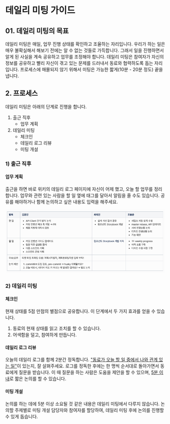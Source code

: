 # 데일리 미팅 가이드



## 01. 데일리 미팅의 목표

데일리 미팅은 매일, 업무 진행 상태를 확인하고 조율하는 자리입니다. 우리가 하는 일은 매우 불확실해서 해보기 전에는 알 수 없는 것들로 가득합니다. 그래서 일을 진행하면서 알게 된 사실을 계속 공유하고 업무를 조정해야 합니다. 데일리 미팅은 참여자가 자신의 정보를 공유하고 빨리 자신이 겪고 있는 문제를 드러내서 동료와 협력하도록 돕는 자리입니다. 프로세스에 매몰되지 않기 위해서 미팅은 가능한 짧게(10분 - 20분 정도) 끝을 냅니다.



## 2. 프로세스

데일리 미팅은 아래의 단계로 진행을 합니다.

1. 출근 직후
   - 업무 계획
2. 데일리 미팅
   - 체크인
   - 데일리 로그 리뷰
   - 미팅 개설

### 1) 출근 직후

#### 업무 계획

출근을 하면 바로 위키의 데일리 로그 페이지에 자신이 어제 했고, 오늘 할 업무를 정리합니다. 업무와 관련 있는 사람을 할 일 옆에 태그를 달아서 알림을 줄 수도 있습니다. 공유를 해야하거나 함께 논의하고 싶은 내용도 입력을 해주세요.

![daily-log-screenshot](./images/daily-log-screenshot.png)

### 2) 데일리 미팅

#### 체크인

현재 상태를 5점 만점의 별점으로 공유합니다. 이 단계에서 두 가지 효과를 얻을 수 있습니다.

1. 동료의 현재 상태를 읽고 조치를 할 수 있습니다.
2. 어색함을 덜고, 참여하게 만듭니다.

#### 데일리 로그 리뷰

오늘의 데일리 로그를 함께 2분간 정독합니다. <u>"동료가 오늘 할 일 중에서 나와 관계 있는 일"</u>이 있는지, 잘 살펴주세요. 로그를 정독한 후에는 한 명씩 순서대로 돌아가면서 동료에게 질문을 받습니다. 이 때 질문을 하는 사람은 도움을 제안을 할 수 있으며, <u>5분 이내</u>로 짧은 논의를 할 수 있습니다.

#### 미팅 개설

논의를 하는 데에 5분 이상 소요될 것 같은 내용은 데일리 미팅에서 다루지 않습니다. 논의할 주제별로 미팅 개설 담당자와 참여자를 할당하여, 데일리 미팅 후에 논의를 진행할 수 있게 돕습니다.

